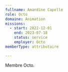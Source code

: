 ```yaml
---
fullname: Amandine Capelle
role: Octo
domaine: Animation
missions:
  - start: 2022-12-01
    end: 2023-07-18
    status: service
    employer: Octo
memberType: attributaire

---
```



Membre Octo.
